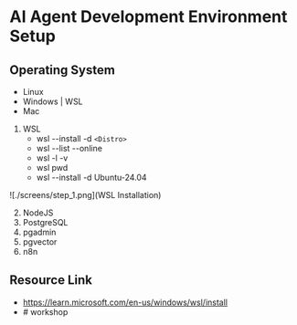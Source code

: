 # AI Agent Development Environment Setup

## Operating System
* Linux
* Windows | WSL
* Mac

1. WSL
    * wsl --install -d `<Distro>`
    * wsl --list --online
    * wsl -l -v
    * wsl pwd
    * wsl --install -d Ubuntu-24.04

![./screens/step_1.png](WSL Installation)

2. NodeJS
3. PostgreSQL
4. pgadmin
5. pgvector
6. n8n


## Resource Link
* https://learn.microsoft.com/en-us/windows/wsl/install
* #   w o r k s h o p  
 